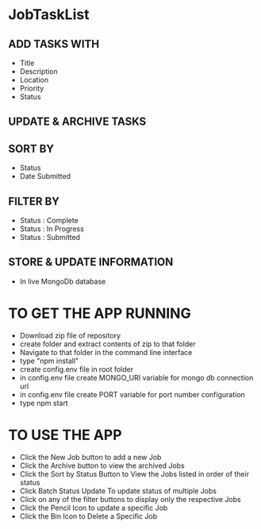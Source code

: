 # JobTaskList
## ADD TASKS WITH
- Title
- Description
- Location
- Priority
- Status

## UPDATE & ARCHIVE TASKS

## SORT BY
- Status
- Date Submitted 

## FILTER BY 
- Status : Complete
- Status : In Progress
- Status : Submitted

## STORE & UPDATE INFORMATION
- In live MongoDb database

# TO GET THE APP RUNNING
- Download zip file of repository
- create folder and extract contents of zip to that folder
- Navigate to that folder in the command line interface
- type "npm install"
- create config.env file in root folder
- in config.env file create MONGO_URI variable for mongo db connection url 
- in config.env file create PORT variable for port number configuration
- type npm start

# TO USE THE APP
- Click the New Job button to add a new Job
- Click the Archive button to view the archived Jobs
- Click the Sort by Status Button to View the Jobs listed in order of their status
- Click Batch Status Update To update status of multiple Jobs
- Click on any of the filter buttons to display only the respective Jobs
- Click the Pencil Icon to update a specific Job
- Click the Bin Icon to Delete a Specific Job
